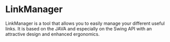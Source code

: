 # LinkManager
LinkManager is a tool that allows you to easily manage your different useful links. It is based on the JAVA and especially on the Swing API with an attractive design and enhanced ergonomics.

